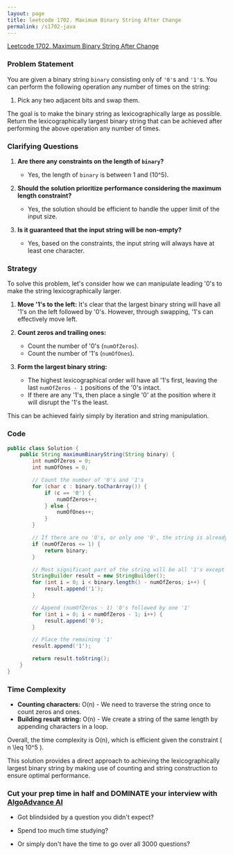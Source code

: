 ```yaml
---
layout: page
title: leetcode 1702. Maximum Binary String After Change
permalink: /s1702-java
---
```

[Leetcode 1702. Maximum Binary String After Change](https://algoadvance.github.io/algoadvance/l1702)
### Problem Statement

You are given a binary string `binary` consisting only of `'0'`s and `'1'`s. You can perform the following operation any number of times on the string:

1. Pick any two adjacent bits and swap them.

The goal is to make the binary string as lexicographically large as possible. Return the lexicographically largest binary string that can be achieved after performing the above operation any number of times.

### Clarifying Questions

1. **Are there any constraints on the length of `binary`?**
   - Yes, the length of `binary` is between 1 and \(10^5\).

2. **Should the solution prioritize performance considering the maximum length constraint?**
   - Yes, the solution should be efficient to handle the upper limit of the input size.

3. **Is it guaranteed that the input string will be non-empty?**
   - Yes, based on the constraints, the input string will always have at least one character.

### Strategy

To solve this problem, let's consider how we can manipulate leading '0's to make the string lexicographically larger.

1. **Move '1's to the left:** It's clear that the largest binary string will have all '1's on the left followed by '0's. However, through swapping, '1's can effectively move left.

2. **Count zeros and trailing ones:** 
    - Count the number of '0's (`numOfZeros`).
    - Count the number of '1's (`numOfOnes`).

3. **Form the largest binary string:**
    - The highest lexicographical order will have all '1's first, leaving the last `numOfZeros - 1` positions of the '0's intact.
    - If there are any '1's, then place a single '0' at the position where it will disrupt the '1's the least.

This can be achieved fairly simply by iteration and string manipulation.

### Code

```java
public class Solution {
    public String maximumBinaryString(String binary) {
        int numOfZeros = 0;
        int numOfOnes = 0;

        // Count the number of '0's and '1's
        for (char c : binary.toCharArray()) {
            if (c == '0') {
                numOfZeros++;
            } else {
                numOfOnes++;
            }
        }

        // If there are no '0's, or only one '0', the string is already the largest possible
        if (numOfZeros <= 1) {
            return binary;
        }

        // Most significant part of the string will be all '1's except for the last (numOfZeros - 1) part
        StringBuilder result = new StringBuilder();
        for (int i = 0; i < binary.length() - numOfZeros; i++) {
            result.append('1');
        }

        // Append (numOfZeros - 1) '0's followed by one '1'
        for (int i = 0; i < numOfZeros - 1; i++) {
            result.append('0');
        }

        // Place the remaining '1'
        result.append('1');

        return result.toString();
    }
}
```

### Time Complexity

- **Counting characters:** O(n) - We need to traverse the string once to count zeros and ones.
- **Building result string:** O(n) - We create a string of the same length by appending characters in a loop.

Overall, the time complexity is O(n), which is efficient given the constraint \( n \leq 10^5 \).

This solution provides a direct approach to achieving the lexicographically largest binary string by making use of counting and string construction to ensure optimal performance.


### Cut your prep time in half and DOMINATE your interview with [AlgoAdvance AI](https://algoAdvance.com)

- Got blindsided by a question you didn't expect?

- Spend too much time studying?

- Or simply don't have the time to go over all 3000 questions?

